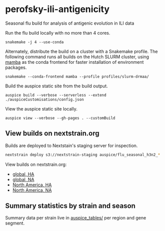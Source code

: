 # perofsky-ili-antigenicity

Seasonal flu build for analysis of antigenic evolution in ILI data

Run the flu build locally with no more than 4 cores.

```
snakemake -j 4 --use-conda
```

Alternately, distribute the build on a cluster with a Snakemake profile.
The following command runs all builds on the Hutch SLURM cluster, using [mamba](https://github.com/mamba-org/mamba) as the conda frontend for faster installation of environment packages.

```
snakemake --conda-frontend mamba --profile profiles/slurm-drmaa/
```

Build the auspice static site from the build output.

```
auspice build --verbose --serverless --extend ./auspiceCustomisations/config.json
```

View the auspice static site locally.

```
auspice view --verbose --gh-pages . --customBuild
```

## View builds on nextstrain.org

Builds are deployed to Nextstain's staging server for inspection.

```bash
nextstrain deploy s3://nextstrain-staging auspice/flu_seasonal_h3n2_*
```

View builds on nextstrain.org:

 - [global, HA](https://nextstrain.org/staging/flu/seasonal/h3n2/ha/21y/global)
 - [global, NA](https://nextstrain.org/staging/flu/seasonal/h3n2/na/21y/global)
 - [North America, HA](https://nextstrain.org/staging/flu/seasonal/h3n2/ha/21y/north-america)
 - [North America, NA](https://nextstrain.org/staging/flu/seasonal/h3n2/na/21y/north-america)

## Summary statistics by strain and season

Summary data per strain live in [auspice_tables/](auspice_tables/) per region and gene segment.
